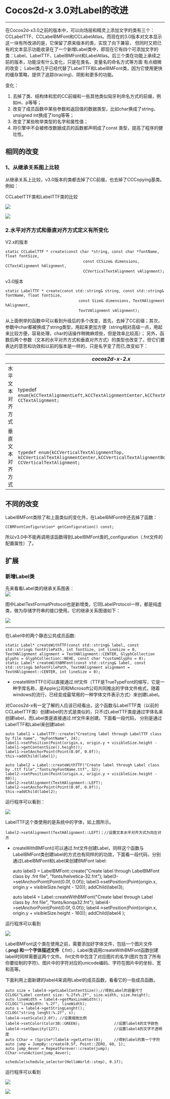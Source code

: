 # Cocos2d-x 3.0对Label的改进

-------------


在Cocos2d-x3.0之前的版本中，可以向场层和精灵上添加文字的类有三个：CCLabelTTF、CCLabelBMFont和CCLabelAtlas。而现在的3.0版本对文本显示这一块有所改进的是，它保留了原来版本的类，实现了向下兼容，
但同时又把已有的文本显示功能收录在了一个新增Label类中，即现在它有四个可添加文字的类：Label、LabelTTF、LabelBMFont和LabelAtlas。后三个类在功能上承续之前的版本，功能没有什么变化，只是在类名、变量名的命名方式等方面 有点细微的改变；
Label类几乎已经代替了LabelTTF和LabelBMFont类，因为它使用更快的缓存策略，提供了追踪(tracing)、阴影和更多的功能。

变化：

1. 去掉了类、结构体和宏的CC前缀和一些其他类似匈牙利命名方式的前缀，例如m、p等等；
2. 改变了成员函数中某些参数和返回值的数据类型，比如char换成了string、unsigned int换成了long等等；
3. 改变了某些枚举类型的名字和属性值；
4. 将引擎中不会被修改数据成员的函数都声明成了const 类型，提高了程序的健壮性。




## 相同的改变
### 1、从继承关系图上比较
从继承关系上比较，v3.0版本的类都去掉了CC前缀，也去掉了CCCopying基类。例如：

CCLabelTTF类和LabelTTF类的比较

![](./res/classcocos2d_1_1_c_c_label_t_t_f.png)

![](./res/classcocos2d_1_1_label_t_t_f.png)

### 2.水平对齐方式和垂直对齐方式定义有所变化

V2.x的版本

	static CCLabelTTF * create(const char *string, const char *fontName, float fontSize,
	　　                               const CCSize& dimensions, CCTextAlignment hAlignment, 
	　　                               CCVerticalTextAlignment vAlignment);

v3.0版本

	static LabelTTF * create(const std::string& string, const std::string& fontName, float fontSize,
	　　                             const Size& dimensions, TextHAlignment hAlignment,
	　　                             TextVAlignment vAlignment);

从上面例举的函数中可以看到升级后的多个改变，首先，去掉了CC前缀；其次，参数中char都被换成了string类型，用起来更加方便（string相对高级一点，用起来比较方便，容易处理，char的话操作稍微麻烦些，但是效率比较高）；
另外，函数后两个参数（文本的水平对齐方式和垂直对齐方式）的类型也改变了，但它们要表达的意思和功效和以前的版本是一样的，只是名字变了而已,改变如下：


| |*cocos2d-x-2.x*|*cocos2d-x-3.0*|
|---------------|---------------|---------------|
|水平文本对齐方式|typedef `enum{kCCTextAlignmentLeft,kCCTextAlignmentCenter,kCCTextAlignmentRight,} CCTextAlignment;`|`enum class TextHAlignment{LEFT,CENTER,RIGHT};`|
|垂直文本对齐方式|`typedef enum{kCCVerticalTextAlignmentTop, kCCVerticalTextAlignmentCenter,kCCVerticalTextAlignmentBottom,} CCVerticalTextAlignment;`|`enum class TextVAlignment{TOP,CENTER,BOTTOM};`|



## 不同的改变

LabelBMFont类除了和上面类似的变化外，在LabelBMFont中还去掉了函数：

	CCBMFontConfiguration* getConfiguration() const;

所以v3.0中不能再调用该函数得到LabelBMFont类的_configuration（.fnt文件的配置属性）了。



## 扩展
### 新增Label类

先来看看Label类的继承关系图表：   
![](./res/classcocos2d_1_1_label.png)

图中LabelTextFormatProtocol也是新增类，它同LabelProtocol一样，都是纯虚类，做为存储字符串的接口使用。它的继承关系图谱如下：

![](./res/classcocos2d_1_1_label_text_format_protocol.png)


-----------------------------


在Label中的两个静态公共成员函数:

	static Label* createWithTTF(const std::string& label, const std::string& fontFilePath, int fontSize, int lineSize = 0, TextHAlignment alignment = TextHAlignment::CENTER, GlyphCollection glyphs = GlyphCollection::NEHE, const char *customGlyphs = 0);    
	static Label* createWithBMFont(const std::string& label, const std::string& bmfontFilePath, TextHAlignment alignment = TextHAlignment::CENTER, int lineSize = 0);


* createWithTTF()可以直接通过.ttf文件（TTF是TrueTypeFont的缩写，它是一种字库名称，是Apple公司和Microsoft公司共同推出的字体文件格式，随着windows的流行，已经变成最常用的一种字体文件表示方式）来创建Label。 

对Cocos2d-x有一定了解的人应该已经看出，这个函数与LabelTTF类（以前的CCLabelTTF类）创建label的方式是类似的，只不过LabelTTF类是通过字体名来创建label，而Label类是直接通过.ttf文件来创建。下面看一段代码，
分别是通过LabelTTF和Label来创建label:

	auto label1 = LabelTTF::create("Creating label through LabelTTF class by file name", "myFontName", 24);
	label1->setPosition(Point(origin.x, origin.y + visibleSize.height - label1->getContentSize().height));
	label1->setAnchorPoint(Point(0.0f, 0.0f));
    this->addChild(label1);

	auto label2 = Label::createWithTTF("Create label through Label class by .ttf file","fonts/myFontName.ttf", 32);
	label2->setPosition(Point(origin.x, origin.y + visibleSize.height - 80));
	label2->setAlignment(TextHAlignment::LEFT);
	label2->setAnchorPoint(Point(0.0f, 0.0f));
	this->addChild(label2);

运行程序可以看到：

![](./res/ttf.png)


LabelTTF这个类使用的是系统中的字体，如上图所示。

	label2->setAlignment(TextHAlignment::LEFT)；//设置文本水平对齐方式为向左对齐


* createWithBMFont()可以通过.fnt文件创建Label，同样这个函数与LabelBMFont类创建label的方式也有同样的的功效，下面看一段代码，分别通过LabelBMFont和Label来创建BMFont label:

	auto label3 = LabelBMFont::create("Create label through LabelBMFont class by .fnt file", "fonts/helvetica-32.fnt");
	label3->setAnchorPoint(Point(0.0f, 0.0f));
	label3->setPosition(Point(origin.x, origin.y + visibleSize.height - 120));
	addChild(label3);

	auto label4 = Label::createWithBMFont("Create label through Label class by .fnt file", "fonts/konqa32.fnt");
	label4->setAnchorPoint(Point(0.0f, 0.0f));
	label4->setPosition(Point(origin.x, origin.y + visibleSize.height - 160));
	addChild(label4 );

运行程序可以看到

![](./res/bmfont1.png)

LabelBMFont这个类在使用之前，需要添加好字体文件，包括一个图片文件(**.png) 和一个字体描述文件（**.fnt），Label类调用createWithBMFont函数创建label时同样需要这两个文件。
fnt文件中包含了对应图片的名字(图片包含了所有你要绘制的字符)、图片中的字符对应的unicode编码、字符在图片中的坐标、宽和高等。

下面利用上面新建的label4来调用Label的成员函数，看看它的一些成员函数。


	auto size = label4->getLabelContentSize();//得到Label的容量尺寸
	CCLOG("Label content size: %.2fx%.2f", size.width, size.height);
	auto lineWidth = label4->getMaxLineWidth();
	CCLOG("lineWidth: %.2f", lineWidth);
	auto s = label4->getStringLenght();
	CCLOG("string lenght:%.2f", s);
	label4->setScale(2.0f);	//设置缩放比例
	label4->setColor(Color3B::GREEN);				//设置label4的文字颜色
	label4->setOpacity(127);						//设置label4的文字不透明度
	auto CChar = (Sprite*)label4->getLetter(0);		//得到label的第一个字符
	auto jump = JumpBy::create(0.5f, Point::ZERO, 60, 1);
	auto jump_4ever = RepeatForever::create(jump);
	CChar->runAction(jump_4ever);

	schedule(schedule_selector(HelloWorld::step), 0.1f);


运行程序可以看到

![](./res/bmfont2.png)

![](./res/bmfont3.png)

